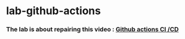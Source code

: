 # lab-github-actions
### The lab is about repairing this video  :  [Github actions CI /CD](https://youtu.be/mFFXuXjVgkU?feature=shared)

